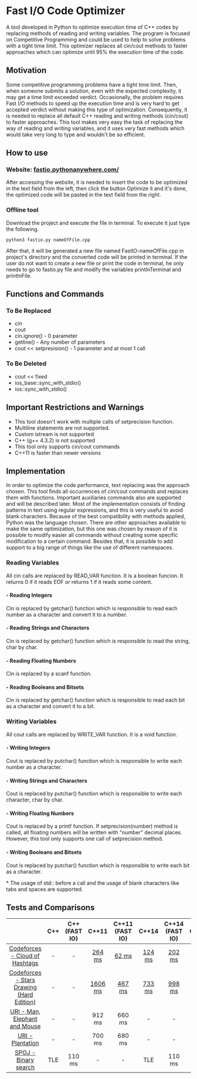 # Fast I/O Code Optimizer
A tool developed in Python to optimize execution time of C++ codes by replacing methods of reading and writing variables. The program is focused on Competitive Programming and could be used to help to solve problems with a tight time limit. This optimizer replaces all cin/cout methods to faster approaches which can optimize until 95% the execution time of the code.

## Motivation
Some competitive programming problems have a tight time limit.  Then, when someone submits a solution, even with the expected complexity, it may get a time limit exceeded verdict. Occasionally, the problem requires Fast I/O methods to speed up the execution time and is very hard to get accepted verdict without making this type of optimization. Consequently, it is needed to replace all default C++ reading and writing methods (cin/cout) to faster approaches.  This tool makes very easy the task of replacing the way of reading and writing variables, and it uses very fast methods which would take very long to type and wouldn't be so efficient.

## How to use

### Website: [fastio.pythonanywhere.com/](http://fastio.pythonanywhere.com/)
After accessing the website, it is needed to insert the code to be optimized in the text field from the left, then click the button Optimize it and it's done, the optimized code will be pasted in the text field from the right.

### Offline tool
Download the project and execute the file in terminal. To execute it just type the following.
```shell
python3 fastio.py nameOfFile.cpp
```
After that, it will be generated a new file named FastIO-nameOfFile.cpp in project's directory and the converted code will be printed in terminal.
If the user do not want to create a new file or print the code in terminal, he only needs to go to fastio.py file and modify the variables printInTerminal and printInFile.

## Functions and Commands

### To Be Replaced 
* cin
* cout
* cin.ignore() - 0 parameter
* getline() - Any number of parameters
* cout << setpresision() - 1 parameter and at most 1 call

### To Be Deleted
* cout << fixed
* ios_base::sync_with_stdio()
* ios::sync_with_stdio()

## Important Restrictions and Warnings
* This tool doesn't work with multiple calls of setprecision function.
* Multiline statements are not supported.
* Custom istream is not supported
* C++ (g++ 4.3.2) is not supported
* This tool only supports cin/cout commands
* C++11 is faster than newer versions

## Implementation
In order to optimize the code performance, text replacing was the approach chosen. This tool finds all occurrences of cin/cout commands and replaces them with functions. Important auxiliaries commands also are supported and will be described later. Most of the implementation consists of finding patterns in text using regular expressions, and this is very useful to avoid blank characters. Because of the best compatibility with methods applied, Python was the language chosen. There are other approaches available to make the same optimization, but this one was chosen by reason of it is possible to modify easier all commands without creating some specific modification to a certain command. Besides that, it is possible to add support to a big range of things like the use of different namespaces.

### Reading Variables

All cin calls are replaced by READ_VAR function. It is a boolean funcion. It returns 0 if it reads EOF or returns 1 if it reads some content.

#### - Reading Integers
Cin is replaced by getchar() function which is responsible to read each number as a character and convert it to a number.

#### - Reading Strings and Characters 
Cin is replaced by getchar() function which is responsible to read the string, char by char.

#### - Reading Floating Numbers
Cin is replaced by a scanf function.

#### - Reading Booleans and Bitsets
Cin is replaced by getchar() function which is responsible to read each bit as a character and convert it to a bit.

### Writing Variables

All cout calls are replaced by WRITE_VAR function. It is a void function.

#### - Writing Integers
Cout is replaced by putchar() function which is responsible to write each number as a character.

#### - Writing Strings and Characters
Cout is replaced by putchar() function which is responsible to write each character, char by char.

#### - Writing Floating Numbers
Cout is replaced by a printf function. If setprecision(number) method is called, all floating numbers will be written with "number" decimal places. However, this tool only supports one call of setprecision method.  

#### - Writing Booleans and Bitsets
Cout is replaced by putchar() function which is responsible to write each bit as a character.

\* The usage of std:: before a call and the usage of blank characters like tabs and spaces are supported.


## Tests and Comparisons

| | C++ | C++ (FAST IO) | C++11 | C++11 (FAST IO) | C++14 | C++14 (FAST IO) | C++17 | C++17 (FAST IO) |
|:-----:|:-----:|:-----:|:-----:|:-----:|:-----:|:-----:|:-----:|:-----:|
| [Codeforces - Cloud of Hashtags](https://codeforces.com/problemset/problem/777/D) | - | - | [264 ms](https://codeforces.com/contest/777/submission/50989538) | [62 ms](https://codeforces.com/contest/777/submission/50989575) |[124 ms](https://codeforces.com/contest/777/submission/50989550) | [202 ms](https://codeforces.com/contest/777/submission/50989582) | [140 ms](https://codeforces.com/contest/777/submission/50989556) | [187 ms](https://codeforces.com/contest/777/submission/50989597) |
| [Codeforces - Stars Drawing (Hard Edition)](https://codeforces.com/contest/1015/problem/E2) | - | - | [1606 ms](https://codeforces.com/contest/1015/submission/50987913) | [467 ms](https://codeforces.com/contest/1015/submission/50987973) | [733 ms](https://codeforces.com/contest/1015/submission/50988087) | [998 ms](https://codeforces.com/contest/1015/submission/50988176) | [702 ms](https://codeforces.com/contest/1015/submission/50988090) | [1014 ms](https://codeforces.com/contest/1015/submission/50988172)  |
| [URI - Man, Elephant and Mouse](https://www.urionlinejudge.com.br/judge/en/problems/view/1477) | - | - | 912 ms | 660 ms | - | - | 944 ms | 728 ms |
| [URI - Plantation](https://www.urionlinejudge.com.br/judge/en/problems/view/2772) | - | - | 700 ms | 680 ms | - | - | 916 ms | 896 ms |
| [SPOJ - Binary search](https://www.spoj.com/problems/BSEARCH1/) | TLE | 110 ms | - | - | TLE | 110 ms | - | - |
